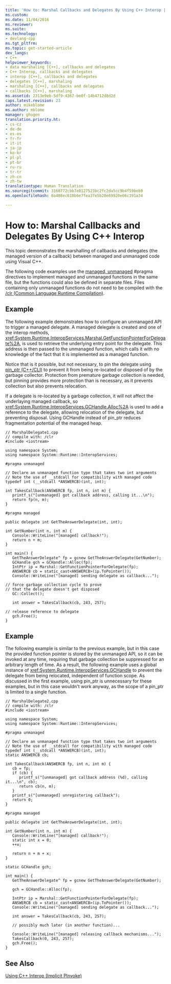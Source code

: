 ```yaml
---
title: 'How to: Marshal Callbacks and Delegates By Using C++ Interop | Microsoft Docs'
ms.custom: 
ms.date: 11/04/2016
ms.reviewer: 
ms.suite: 
ms.technology:
- devlang-cpp
ms.tgt_pltfrm: 
ms.topic: get-started-article
dev_langs:
- C++
helpviewer_keywords:
- data marshaling [C++], callbacks and delegates
- C++ Interop, callbacks and delegates
- interop [C++], callbacks and delegates
- delegates [C++], marshaling
- marshaling [C++], callbacks and delegates
- callbacks [C++], marshaling
ms.assetid: 2313e9eb-5df9-4367-be0f-14b4712d8d2d
caps.latest.revision: 23
author: mikeblome
ms.author: mblome
manager: ghogen
translation.priority.ht:
- cs-cz
- de-de
- es-es
- fr-fr
- it-it
- ja-jp
- ko-kr
- pl-pl
- pt-br
- ru-ru
- tr-tr
- zh-cn
- zh-tw
translationtype: Human Translation
ms.sourcegitcommit: 3168772cbb7e8127523bc2fc2da5cc9b4f59beb8
ms.openlocfilehash: 0a488ec618b6e7fea37e5b20e69920e06c391a34

---
```

# How to: Marshal Callbacks and Delegates By Using C++ Interop
This topic demonstrates the marshalling of callbacks and delegates (the managed version of a callback) between managed and unmanaged code using Visual C++.  
  
 The following code examples use the [managed, unmanaged](../preprocessor/managed-unmanaged.md) #pragma directives to implement managed and unmanaged functions in the same file, but the functions could also be defined in separate files. Files containing only unmanaged functions do not need to be compiled with the [/clr (Common Language Runtime Compilation)](../build/reference/clr-common-language-runtime-compilation.md).  
  
## Example  
 The following example demonstrates how to configure an unmanaged API to trigger a managed delegate. A managed delegate is created and one of the interop methods, <xref:System.Runtime.InteropServices.Marshal.GetFunctionPointerForDelegate%2A>, is used to retrieve the underlying entry point for the delegate. This address is then passed to the unmanaged function, which calls it with no knowledge of the fact that it is implemented as a managed function.  
  
 Notice that is it possible, but not necessary, to pin the delegate using [pin_ptr (C++/CLI)](../windows/pin-ptr-cpp-cli.md) to prevent it from being re-located or disposed of by the garbage collector. Protection from premature garbage collection is needed, but pinning provides more protection than is necessary, as it prevents collection but also prevents relocation.  
  
 If a delegate is re-located by a garbage collection, it will not affect the underlaying managed callback, so <xref:System.Runtime.InteropServices.GCHandle.Alloc%2A> is used to add a reference to the delegate, allowing relocation of the delegate, but preventing disposal. Using GCHandle instead of pin_ptr reduces fragmentation potential of the managed heap.  
  
```  
// MarshalDelegate1.cpp  
// compile with: /clr  
#include <iostream>  
  
using namespace System;  
using namespace System::Runtime::InteropServices;  
  
#pragma unmanaged  
  
// Declare an unmanaged function type that takes two int arguments  
// Note the use of __stdcall for compatibility with managed code  
typedef int (__stdcall *ANSWERCB)(int, int);  
  
int TakesCallback(ANSWERCB fp, int n, int m) {  
   printf_s("[unmanaged] got callback address, calling it...\n");  
   return fp(n, m);  
}  
  
#pragma managed  
  
public delegate int GetTheAnswerDelegate(int, int);  
  
int GetNumber(int n, int m) {  
   Console::WriteLine("[managed] callback!");  
   return n + m;  
}  
  
int main() {  
   GetTheAnswerDelegate^ fp = gcnew GetTheAnswerDelegate(GetNumber);  
   GCHandle gch = GCHandle::Alloc(fp);  
   IntPtr ip = Marshal::GetFunctionPointerForDelegate(fp);  
   ANSWERCB cb = static_cast<ANSWERCB>(ip.ToPointer());  
   Console::WriteLine("[managed] sending delegate as callback...");  
  
// force garbage collection cycle to prove  
// that the delegate doesn't get disposed  
   GC::Collect();  
  
   int answer = TakesCallback(cb, 243, 257);  
  
// release reference to delegate  
   gch.Free();  
}  
```  
  
## Example  
 The following example is similar to the previous example, but in this case the provided function pointer is stored by the unmanaged API, so it can be invoked at any time, requiring that garbage collection be suppressed for an arbitrary length of time. As a result, the following example uses a global instance of <xref:System.Runtime.InteropServices.GCHandle> to prevent the delegate from being relocated, independent of function scope. As discussed in the first example, using pin_ptr is unnecessary for these examples, but in this case wouldn't work anyway, as the scope of a pin_ptr is limited to a single function.  
  
```  
// MarshalDelegate2.cpp  
// compile with: /clr   
#include <iostream>  
  
using namespace System;  
using namespace System::Runtime::InteropServices;  
  
#pragma unmanaged  
  
// Declare an unmanaged function type that takes two int arguments  
// Note the use of __stdcall for compatibility with managed code  
typedef int (__stdcall *ANSWERCB)(int, int);  
static ANSWERCB cb;  
  
int TakesCallback(ANSWERCB fp, int n, int m) {  
   cb = fp;  
   if (cb) {  
      printf_s("[unmanaged] got callback address (%d), calling it...\n", cb);  
      return cb(n, m);  
   }  
   printf_s("[unmanaged] unregistering callback");  
   return 0;  
}  
  
#pragma managed  
  
public delegate int GetTheAnswerDelegate(int, int);  
  
int GetNumber(int n, int m) {  
   Console::WriteLine("[managed] callback!");  
   static int x = 0;  
   ++x;  
  
   return n + m + x;  
}  
  
static GCHandle gch;  
  
int main() {  
   GetTheAnswerDelegate^ fp = gcnew GetTheAnswerDelegate(GetNumber);  
  
   gch = GCHandle::Alloc(fp);  
  
   IntPtr ip = Marshal::GetFunctionPointerForDelegate(fp);  
   ANSWERCB cb = static_cast<ANSWERCB>(ip.ToPointer());  
   Console::WriteLine("[managed] sending delegate as callback...");  
  
   int answer = TakesCallback(cb, 243, 257);  
  
   // possibly much later (in another function)...  
  
   Console::WriteLine("[managed] releasing callback mechanisms...");  
   TakesCallback(0, 243, 257);  
   gch.Free();  
}  
```  
  
## See Also  
 [Using C++ Interop (Implicit PInvoke)](../dotnet/using-cpp-interop-implicit-pinvoke.md)


<!--HONumber=Jan17_HO2-->


